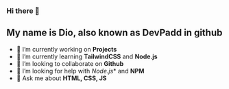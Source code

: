 ### Hi there 👋

## My name is Dio, also known as DevPadd in github

- 🔭 I’m currently working on **Projects**
- 🌱 I’m currently learning **TailwindCSS** and **Node.js**
- 👯 I’m looking to collaborate on **Github**
- 🤔 I’m looking for help with *Node.js** and  **NPM**
- 💬 Ask me about **HTML, CSS, JS**


<!--
**DevPadd/DevPadd** is a ✨ _special_ ✨ repository because its `README.md` (this file) appears on your GitHub profile.

Here are some ideas to get you started:

- 🔭 I’m currently working on ...
- 🌱 I’m currently learning ...
- 👯 I’m looking to collaborate on ...
- 🤔 I’m looking for help with ...
- 💬 Ask me about ...
- 📫 How to reach me: ...
- 😄 Pronouns: ...
- ⚡ Fun fact: ...
-->

